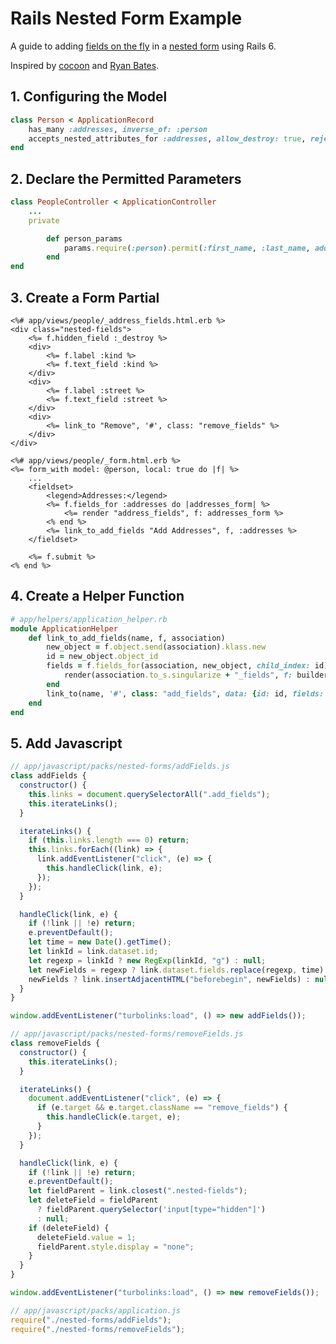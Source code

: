 # Rails Nested Form Example

A guide to adding [fields on the fly](https://guides.rubyonrails.org/form_helpers.html#adding-fields-on-the-fly) in a [nested form](https://guides.rubyonrails.org/form_helpers.html#building-complex-forms) using Rails 6.

Inspired by [cocoon](https://github.com/nathanvda/cocoon) and [Ryan Bates](http://railscasts.com/episodes/196-nested-model-form-revised).

## 1. Configuring the Model

```ruby
class Person < ApplicationRecord
    has_many :addresses, inverse_of: :person
    accepts_nested_attributes_for :addresses, allow_destroy: true, reject_if: :all_blank
end
```

## 2. Declare the Permitted Parameters

```ruby
class PeopleController < ApplicationController
    ...
    private

        def person_params
            params.require(:person).permit(:first_name, :last_name, addresses_attributes: [:id, :kind, :street, :_destroy])
        end
end
```

## 3. Create a Form Partial

```erb
<%# app/views/people/_address_fields.html.erb %>
<div class="nested-fields">
    <%= f.hidden_field :_destroy %>
    <div>
        <%= f.label :kind %>
        <%= f.text_field :kind %>
    </div>
    <div>
        <%= f.label :street %>
        <%= f.text_field :street %>
    </div>
    <div>
        <%= link_to "Remove", '#', class: "remove_fields" %>
    </div>
</div>
```

```erb
<%# app/views/people/_form.html.erb %>
<%= form_with model: @person, local: true do |f| %>
    ...
    <fieldset>
        <legend>Addresses:</legend>
        <%= f.fields_for :addresses do |addresses_form| %>
            <%= render "address_fields", f: addresses_form %>
        <% end %>
        <%= link_to_add_fields "Add Addresses", f, :addresses %>
    </fieldset>

    <%= f.submit %>
<% end %>
```

## 4. Create a Helper Function

```ruby
# app/helpers/application_helper.rb
module ApplicationHelper
    def link_to_add_fields(name, f, association)
        new_object = f.object.send(association).klass.new
        id = new_object.object_id
        fields = f.fields_for(association, new_object, child_index: id) do |builder|
            render(association.to_s.singularize + "_fields", f: builder)
        end
        link_to(name, '#', class: "add_fields", data: {id: id, fields: fields.gsub("\n", "")})
    end
end
```

## 5. Add Javascript

```javascript
// app/javascript/packs/nested-forms/addFields.js
class addFields {
  constructor() {
    this.links = document.querySelectorAll(".add_fields");
    this.iterateLinks();
  }

  iterateLinks() {
    if (this.links.length === 0) return;
    this.links.forEach((link) => {
      link.addEventListener("click", (e) => {
        this.handleClick(link, e);
      });
    });
  }

  handleClick(link, e) {
    if (!link || !e) return;
    e.preventDefault();
    let time = new Date().getTime();
    let linkId = link.dataset.id;
    let regexp = linkId ? new RegExp(linkId, "g") : null;
    let newFields = regexp ? link.dataset.fields.replace(regexp, time) : null;
    newFields ? link.insertAdjacentHTML("beforebegin", newFields) : null;
  }
}

window.addEventListener("turbolinks:load", () => new addFields());
```

```javascript
// app/javascript/packs/nested-forms/removeFields.js
class removeFields {
  constructor() {
    this.iterateLinks();
  }

  iterateLinks() {
    document.addEventListener("click", (e) => {
      if (e.target && e.target.className == "remove_fields") {
        this.handleClick(e.target, e);
      }
    });
  }

  handleClick(link, e) {
    if (!link || !e) return;
    e.preventDefault();
    let fieldParent = link.closest(".nested-fields");
    let deleteField = fieldParent
      ? fieldParent.querySelector('input[type="hidden"]')
      : null;
    if (deleteField) {
      deleteField.value = 1;
      fieldParent.style.display = "none";
    }
  }
}

window.addEventListener("turbolinks:load", () => new removeFields());
```

```javascript
// app/javascript/packs/application.js
require("./nested-forms/addFields");
require("./nested-forms/removeFields");
```
